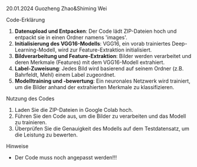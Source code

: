 20.01.2024 Guozheng Zhao&Shiming Wei

Code-Erklärung
1. **Datenupload und Entpacken**: Der Code lädt ZIP-Dateien hoch und entpackt sie in einen Ordner namens 'images'.
2. **Initialisierung des VGG16-Modells**: VGG16, ein vorab trainiertes Deep-Learning-Modell, wird zur Feature-Extraktion initialisiert.
3. **Bildverarbeitung und Feature-Extraktion**: Bilder werden verarbeitet und deren Merkmale (Features) mit dem VGG16-Modell extrahiert.
4. **Label-Zuweisung**: Jedes Bild wird basierend auf seinem Ordner (z.B. Bahrfeldt, Mehl) einem Label zugeordnet.
5. **Modelltraining und -bewertung**: Ein neuronales Netzwerk wird trainiert, um die Bilder anhand der extrahierten Merkmale zu klassifizieren.

Nutzung des Codes
1. Laden Sie die ZIP-Dateien in Google Colab hoch.
2. Führen Sie den Code aus, um die Bilder zu verarbeiten und das Modell zu trainieren.
3. Überprüfen Sie die Genauigkeit des Modells auf dem Testdatensatz, um die Leistung zu bewerten.

Hinweise
- Der Code muss noch angepasst werden!!!
